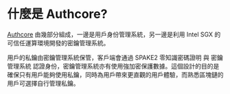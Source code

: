 # 什麼是 Authcore?

[Authcore](https://enyk.io/products/vault/) 由幾部分組成，一邊是用戶身份管理系統，另一邊是利用 Intel SGX 的可信任運算環境開發的密鑰管理系統。

用戶的私鑰由密鑰管理系統保管，客戶端會通過 SPAKE2 零知識密碼證明 與 密鑰管理系統 認證身份，密鑰管理系統亦有使用強加密保護數據。這個設計的目的是確保只有用戶能夠使用私鑰，同時為用戶帶來更直觀的用戶體驗，而熟悉區塊鏈的用戶可選擇自行管理私鑰。

